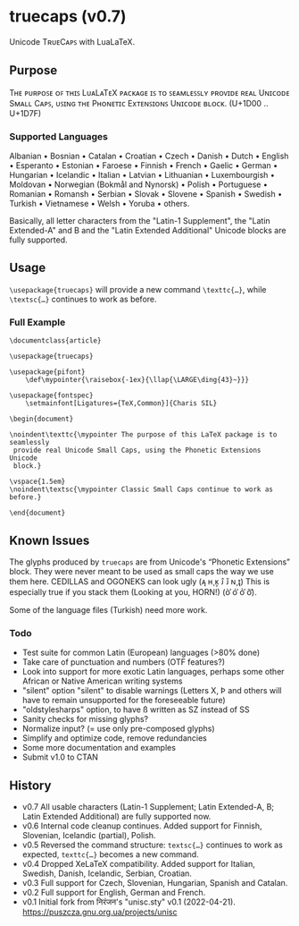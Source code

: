 # truecaps (v0.7)
Unicode TʀᴜᴇCᴀᴘꜱ with LuaLaTeX.

## Purpose

Tʜᴇ ᴘᴜʀᴘᴏꜱᴇ ᴏꜰ ᴛʜɪꜱ LᴜᴀLᴀTᴇX ᴘᴀᴄᴋᴀɢᴇ ɪꜱ ᴛᴏ ꜱᴇᴀᴍʟᴇꜱꜱʟʏ ᴘʀᴏᴠɪᴅᴇ ʀᴇᴀʟ Uɴɪᴄᴏᴅᴇ Sᴍᴀʟʟ
Cᴀᴘꜱ, ᴜꜱɪɴɢ ᴛʜᴇ Pʜᴏɴᴇᴛɪᴄ Exᴛᴇɴꜱɪᴏɴꜱ Uɴɪᴄᴏᴅᴇ ʙʟᴏᴄᴋ. (U+1D00 .. U+1D7F)

### Supported Languages

Albanian • Bosnian • Catalan • Croatian • Czech • Danish • Dutch • English •
Esperanto • Estonian • Faroese • Finnish • French • Gaelic • German •
Hungarian • Icelandic • Italian • Latvian • Lithuanian • Luxembourgish •
Moldovan • Norwegian (Bokmål and Nynorsk) • Polish • Portuguese • Romanian •
Romansh • Serbian • Slovak • Slovene • Spanish • Swedish • Turkish •
Vietnamese • Welsh • Yoruba • others.

Basically, all letter characters from the "Latin-1 Supplement", the 
"Latin Extended-A" and B and the "Latin Extended Additional" Unicode blocks 
are fully supported.

## Usage

`\usepackage{truecaps}` will provide a new command `\texttc{…}`, while
`\textsc{…}` continues to work as before.

### Full Example

```
\documentclass{article}

\usepackage{truecaps}

\usepackage{pifont}
	\def\mypointer{\raisebox{-1ex}{\llap{\LARGE\ding{43}~}}}

\usepackage{fontspec}
	\setmainfont[Ligatures={TeX,Common}]{Charis SIL}

\begin{document}

\noindent\texttc{\mypointer The purpose of this LaTeX package is to seamlessly
 provide real Unicode Small Caps, using the Phonetic Extensions Unicode
 block.}

\vspace{1.5em}
\noindent\textsc{\mypointer Classic Small Caps continue to work as before.}

\end{document}
```
## Known Issues

The glyphs produced by `truecaps` are from Unicode's “Phonetic Extensions”
block. They were never meant to be used as small caps the way we use them
here. CEDILLAS and OGONEKS can look ugly (ᴀ̨ ʜ̧ ᴋ̧ ᴊ̂ ᴊ̌ ɴ̧  ɪ̨) This is
especially true if you stack them (Looking at you, HORN!) (ᴏ̛̀ ᴏ̛́ ᴏ̛̉ ᴏ̛̃).

Some of the language files (Turkish) need more work.

### Todo

* Test suite for common Latin (European) languages (>80% done)
* Take care of punctuation and numbers (OTF features?)
* Look into support for more exotic Latin languages, perhaps some other
  African or Native American writing systems
* "silent" option "silent" to disable warnings (Letters X, Þ and others will
   have to remain unsupported for the foreseeable future)
* "oldstylesharps" option, to have ß written as SZ instead of SS 
* Sanity checks for missing glyphs?
* Normalize input? (= use only pre-composed glyphs)
* Simplify and optimize code, remove redundancies
* Some more documentation and examples
* Submit v1.0 to CTAN

## History
* v0.7 All usable characters (Latin-1 Supplement; Latin Extended-A, B; Latin
  Extended Additional) are fully supported now.
* v0.6 Internal code cleanup continues. Added support for Finnish, Slovenian,
  Icelandic (partial), Polish.
* v0.5 Reversed the command structure: `textsc{…}` continues to work as
  expected, `texttc{…}` becomes a new command.
* v0.4 Dropped XeLaTeX compatibility. Added support for Italian, Swedish,
  Danish, Icelandic, Serbian, Croatian.
* v0.3 Full support for Czech, Slovenian, Hungarian, Spanish and Catalan.
* v0.2 Full support for English, German and French.
* v0.1 Initial fork from निरंजन's "unisc.sty" v0.1
  (2022-04-21). https://puszcza.gnu.org.ua/projects/unisc
